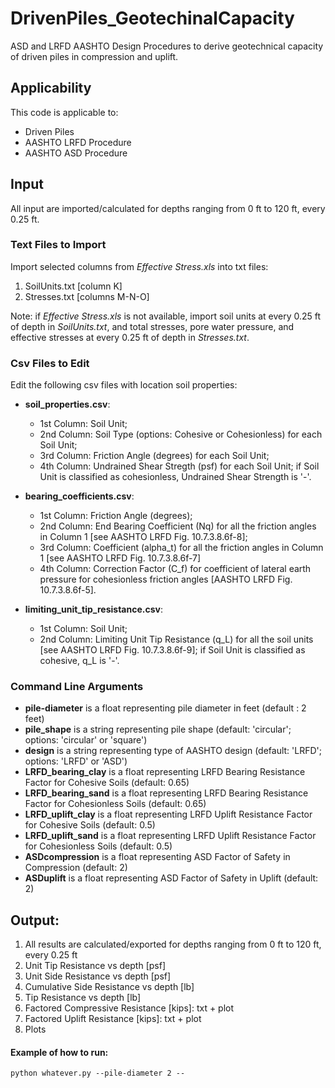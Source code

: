 # DrivenPiles_GeotechinalCapacity
ASD and LRFD AASHTO Design Procedures to derive geotechnical capacity of driven piles in compression and uplift.

## Applicability
This code is applicable to:
- Driven Piles
- AASHTO LRFD Procedure
- AASHTO ASD Procedure

## Input
All input are imported/calculated for depths ranging from 0 ft to 120 ft, every 0.25 ft.

### Text Files to Import
Import selected columns from *Effective Stress.xls* into txt files:
1. SoilUnits.txt [column K] 
2. Stresses.txt [columns M-N-O]
	
Note: if *Effective Stress.xls* is not available, import soil units at every 0.25 ft of depth in *SoilUnits.txt*, and total stresses, pore water pressure, and effective stresses at every 0.25 ft of depth in *Stresses.txt*.

### Csv Files to Edit
Edit the following csv files with location soil properties:
- **soil_properties.csv**:
    - 1st Column: Soil Unit; 
    - 2nd Column: Soil Type (options: Cohesive or Cohesionless) for each Soil Unit;
    - 3rd Column: Friction Angle (degrees) for each Soil Unit; 
    - 4th Column: Undrained Shear Stregth (psf) for each Soil Unit; if Soil Unit is classified as cohesionless, Undrained Shear         	Strength is '-'.
    
- **bearing_coefficients.csv**:
    - 1st Column: Friction Angle (degrees);
    - 2nd Column: End Bearing Coefficient (Nq) for all the friction angles in Column 1 [see AASHTO LRFD Fig. 10.7.3.8.6f-8]; 
    - 3rd Column: Coefficient (alpha_t) for all the friction angles in Column 1 [see AASHTO LRFD Fig. 10.7.3.8.6f-7]
    - 4th Column: Correction Factor (C_f) for coefficient of lateral earth pressure for cohesionless friction angles [AASHTO LRFD Fig.         10.7.3.8.6f-5].
    
- **limiting_unit_tip_resistance.csv**:
    - 1st Column: Soil Unit; 
    - 2nd Column: Limiting Unit Tip Resistance (q_L) for all the soil units [see AASHTO LRFD Fig. 10.7.3.8.6f-9]; if Soil Unit is             classified as cohesive, q_L is '-'.  

### Command Line Arguments
 - **pile-diameter** is a float representing pile diameter in feet (default : 2 feet)
 - **pile_shape** is a string representing pile shape (default: 'circular'; options: 'circular' or 'square')
 - **design** is a string representing type of AASHTO design (default: 'LRFD'; options: 'LRFD' or 'ASD')
 - **LRFD_bearing_clay** is a float representing LRFD Bearing Resistance Factor for Cohesive Soils (default: 0.65)
 - **LRFD_bearing_sand** is a float representing LRFD Bearing Resistance Factor for Cohesionless Soils (default: 0.65)
 - **LRFD_uplift_clay** is a float representing LRFD Uplift Resistance Factor for Cohesive Soils (default: 0.5)
 - **LRFD_uplift_sand** is a float representing LRFD Uplift Resistance Factor for Cohesionless Soils (default: 0.5)
 - **ASDcompression** is a float representing ASD Factor of Safety in Compression (default: 2)
 - **ASDuplift** is a float representing ASD Factor of Safety in Uplift (default: 2)
	
## Output:
1. All results are calculated/exported for depths ranging from 0 ft to 120 ft, every 0.25 ft
2. Unit Tip Resistance vs depth [psf]
3. Unit Side Resistance vs depth [psf]
4. Cumulative Side Resistance vs depth [lb]
5. Tip Resistance vs depth [lb]
6. Factored Compressive Resistance [kips]: txt + plot
7. Factored Uplift Resistance [kips]:  txt + plot
8. Plots

#### Example of how to run:
```
python whatever.py --pile-diameter 2 --
```


